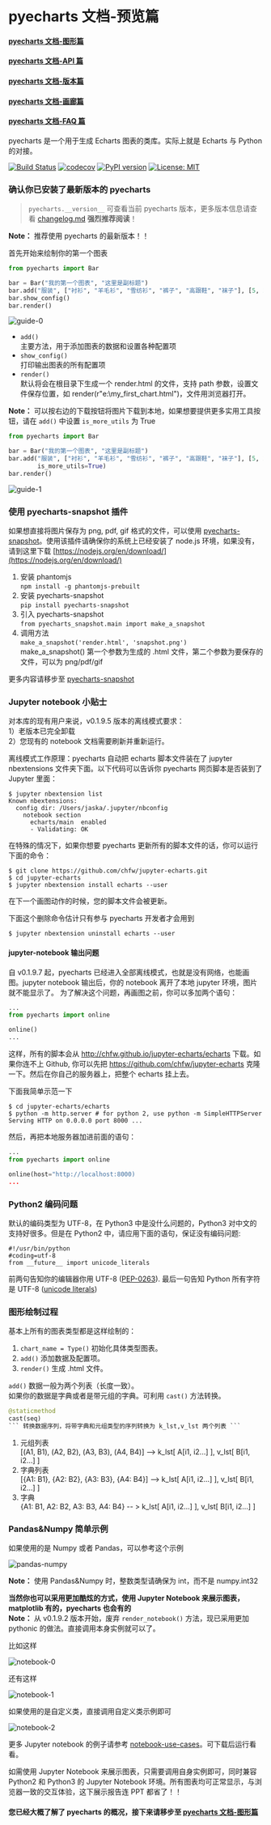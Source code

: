 # pyecharts 文档-预览篇

#### [pyecharts 文档-图形篇](https://github.com/chenjiandongx/pyecharts/blob/master/docs/zh-cn/doc_charts.md)
#### [pyecharts 文档-API 篇](https://github.com/chenjiandongx/pyecharts/blob/master/docs/zh-cn/doc_api.md)
#### [pyecharts 文档-版本篇](https://github.com/chenjiandongx/pyecharts/blob/master/changelog.md)
#### [pyecharts 文档-画廊篇](https://github.com/chenjiandongx/pyecharts/blob/master/docs/zh-cn/doc_gallery.md)
#### [pyecharts 文档-FAQ 篇](https://github.com/chenjiandongx/pyecharts/blob/master/docs/zh-cn/doc_faq.md)


pyecharts 是一个用于生成 Echarts 图表的类库。实际上就是 Echarts 与 Python 的对接。

[![Build Status](https://travis-ci.org/chenjiandongx/pyecharts.svg?branch=master)](https://travis-ci.org/chenjiandongx/pyecharts) [![codecov](https://codecov.io/gh/chenjiandongx/pyecharts/branch/master/graph/badge.svg)](https://codecov.io/gh/chenjiandongx/pyecharts) [![PyPI version](https://badge.fury.io/py/pyecharts.svg)](https://badge.fury.io/py/pyecharts) [![License: MIT](https://img.shields.io/badge/License-MIT-yellow.svg)](https://opensource.org/licenses/MIT)

### 确认你已安装了最新版本的 pyecharts
> `pyecharts.__version__` 可查看当前 pyecharts 版本，更多版本信息请查看 [changelog.md](https://github.com/chenjiandongx/pyecharts/blob/master/changelog.md) **强烈推荐阅读**！

**Note：** 推荐使用 pyecharts 的最新版本！！

首先开始来绘制你的第一个图表
```python
from pyecharts import Bar

bar = Bar("我的第一个图表", "这里是副标题")
bar.add("服装", ["衬衫", "羊毛衫", "雪纺衫", "裤子", "高跟鞋", "袜子"], [5, 20, 36, 10, 75, 90])
bar.show_config()
bar.render()
```
![guide-0](https://github.com/chenjiandongx/pyecharts/blob/master/images/guide-0.png)


* ```add()```  
    主要方法，用于添加图表的数据和设置各种配置项  
* ```show_config()```  
    打印输出图表的所有配置项
* ```render()```  
    默认将会在根目录下生成一个 render.html 的文件，支持 path 参数，设置文件保存位置，如 render(r"e:\my_first_chart.html")，文件用浏览器打开。  

**Note：** 可以按右边的下载按钮将图片下载到本地，如果想要提供更多实用工具按钮，请在 `add()` 中设置 `is_more_utils` 为 True  

```python
from pyecharts import Bar

bar = Bar("我的第一个图表", "这里是副标题")
bar.add("服装", ["衬衫", "羊毛衫", "雪纺衫", "裤子", "高跟鞋", "袜子"], [5, 20, 36, 10, 75, 90],
        is_more_utils=True)
bar.render()
```
![guide-1](https://github.com/chenjiandongx/pyecharts/blob/master/images/guide-1.png)

### 使用 pyecharts-snapshot 插件
如果想直接将图片保存为 png, pdf, gif 格式的文件，可以使用 [pyecharts-snapshot](https://github.com/chfw/pyecharts-snapshot)。使用该插件请确保你的系统上已经安装了 node.js 环境，如果没有，请到这里下载 [https://nodejs.org/en/download/](https://nodejs.org/en/download/)

1. 安装 phantomjs  
    `npm install -g phantomjs-prebuilt`
2. 安装 pyecharts-snapshot  
    `pip install pyecharts-snapshot`
3. 引入 pyecharts-snapshot  
    `from pyecharts_snapshot.main import make_a_snapshot`
4. 调用方法  
    `make_a_snapshot('render.html', 'snapshot.png')`  
    make_a_snapshot() 第一个参数为生成的 .html 文件，第二个参数为要保存的文件，可以为 png/pdf/gif

更多内容请移步至 [pyecharts-snapshot](https://github.com/chfw/pyecharts-snapshot)  


### Jupyter notebook 小贴士
对本库的现有用户来说，v0.1.9.5 版本的离线模式要求：  
1）老版本已完全卸载   
2）您现有的 notebook 文档需要刷新并重新运行。

离线模式工作原理：pyecharts 自动把 echarts 脚本文件装在了 jupyter nbextensions 文件夹下面。以下代码可以告诉你 pyecharts 网页脚本是否装到了 Jupyter 里面：


```shell
$ jupyter nbextension list
Known nbextensions:
  config dir: /Users/jaska/.jupyter/nbconfig
    notebook section
      echarts/main  enabled 
      - Validating: OK
```

在特殊的情况下，如果你想要 pyecharts 更新所有的脚本文件的话，你可以运行下面的命令：

```shell
$ git clone https://github.com/chfw/jupyter-echarts.git
$ cd jupyter-echarts
$ jupyter nbextension install echarts --user
```
在下一个画图动作的时候，您的脚本文件会被更新。

下面这个删除命令估计只有参与 pyecharts 开发者才会用到

```shell
$ jupyter nbextension uninstall echarts --user
```

#### jupyter-notebook 输出问题
自 v0.1.9.7 起，pyecharts 已经进入全部离线模式，也就是没有网络，也能画图。jupyter notebook 输出后，你的 notebook 离开了本地 jupyter 环境，图片就不能显示了。
为了解决这个问题，再画图之前，你可以多加两个语句：

```python
...
from pyecharts import online

online()
...
```

这样，所有的脚本会从 http://chfw.github.io/jupyter-echarts/echarts 下载。如果你连不上 Github, 你可以先把 https://github.com/chfw/jupyter-echarts 克隆一下。然后在你自己的服务器上，把整个 echarts 挂上去。  

下面我简单示范一下  

```
$ cd jupyter-echarts/echarts
$ python -m http.server # for python 2, use python -m SimpleHTTPServer
Serving HTTP on 0.0.0.0 port 8000 ...
```

然后，再把本地服务器加进前面的语句：

```python
...
from pyecharts import online

online(host="http://localhost:8000)
...
```


### Python2 编码问题
默认的编码类型为 UTF-8，在 Python3 中是没什么问题的，Python3 对中文的支持好很多。但是在 Python2 中，请应用下面的语句，保证没有编码问题:
```
#!/usr/bin/python
#coding=utf-8
from __future__ import unicode_literals
```
前两句告知你的编辑器你用 UTF-8 ([PEP-0263](https://www.python.org/dev/peps/pep-0263/)). 最后一句告知 Python 所有字符是 UTF-8 ([unicode literals](http://python-future.org/unicode_literals.html))


### 图形绘制过程
基本上所有的图表类型都是这样绘制的：
1. ```chart_name = Type()``` 初始化具体类型图表。
2. ```add()``` 添加数据及配置项。
3. ```render()``` 生成 .html 文件。  

```add()``` 数据一般为两个列表（长度一致）。  
如果你的数据是字典或者是带元组的字典。可利用 ```cast()``` 方法转换。

```python
@staticmethod
cast(seq)
``` 转换数据序列，将带字典和元组类型的序列转换为 k_lst,v_lst 两个列表 ``` 
```
1. 元组列表  
    [(A1, B1), (A2, B2), (A3, B3), (A4, B4)] --> k_lst[ A[i1, i2...] ], v_lst[ B[i1, i2...] ]
2. 字典列表  
    [{A1: B1}, {A2: B2}, {A3: B3}, {A4: B4}] --> k_lst[ A[i1, i2...] ], v_lst[ B[i1, i2...] ]
3. 字典  
    {A1: B1, A2: B2, A3: B3, A4: B4} -- > k_lst[ A[i1, i2...] ], v_lst[ B[i1, i2...] ]


### Pandas&Numpy 简单示例
如果使用的是 Numpy 或者 Pandas，可以参考这个示例

![pandas-numpy](https://github.com/chenjiandongx/pyecharts/blob/master/images/pandas-numpy.png)

**Note：** 使用 Pandas&Numpy 时，整数类型请确保为 int，而不是 numpy.int32

**当然你也可以采用更加酷炫的方式，使用 Jupyter Notebook 来展示图表，matplotlib 有的，pyecharts 也会有的**  
**Note：** 从 v0.1.9.2 版本开始，废弃 ```render_notebook()``` 方法，现已采用更加 pythonic 的做法。直接调用本身实例就可以了。  

比如这样  

![notebook-0](https://github.com/chenjiandongx/pyecharts/blob/master/images/notebook-0.gif)

还有这样

![notebook-1](https://github.com/chenjiandongx/pyecharts/blob/master/images/notebook-1.gif)

如果使用的是自定义类，直接调用自定义类示例即可

![notebook-2](https://github.com/chenjiandongx/pyecharts/blob/master/images/notebook-2.gif)

更多 Jupyter notebook 的例子请参考 [notebook-use-cases](https://github.com/chenjiandongx/pyecharts/blob/master/docs/notebook-use-cases.zip)。可下载后运行看看。

如需使用 Jupyter Notebook 来展示图表，只需要调用自身实例即可，同时兼容 Python2 和 Python3 的 Jupyter Notebook 环境。所有图表均可正常显示，与浏览器一致的交互体验，这下展示报告连 PPT 都省了！！  

#### 您已经大概了解了 pyecharts 的概况，接下来请移步至 [pyecharts 文档-图形篇](https://github.com/chenjiandongx/pyecharts/blob/master/docs/zh-cn/doc_charts.md)
